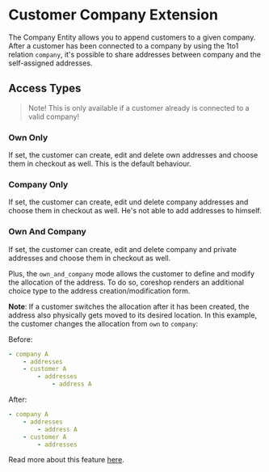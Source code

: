 # Customer Company Extension

The Company Entity allows you to append customers to a given company.
After a customer has been connected to a company by using the 1to1 relation `company`, it's possible to share addresses
between company and the self-assigned addresses.

## Access Types

> Note! This is only available if a customer already is connected to a valid company!

### Own Only

If set, the customer can create, edit and delete own addresses and choose them in checkout as well. This is the default
behaviour.

### Company Only

If set, the customer can create, edit und delete company addresses and choose them in checkout as well. He's not able to
add addresses to himself.

### Own And Company

If set, the customer can create, edit and delete company and private addresses and choose them in checkout as well.

Plus, the `own_and_company` mode allows the customer to define and modify the allocation of the address.
To do so, coreshop renders an additional choice type to the address creation/modification form.

**Note**: If a customer switches the allocation after it has been created, the address also physically gets moved to its
desired location.
In this example, the customer changes the allocation from `own` to `company`:

Before:

```yaml
- company A
    - addresses
    - customer A
        - addresses
            - address A
```

After:

```yaml
- company A
    - addresses
        - address A
    - customer A
        - addresses
```

Read more about this feature [here](https://github.com/coreshop/CoreShop/issues/1266).